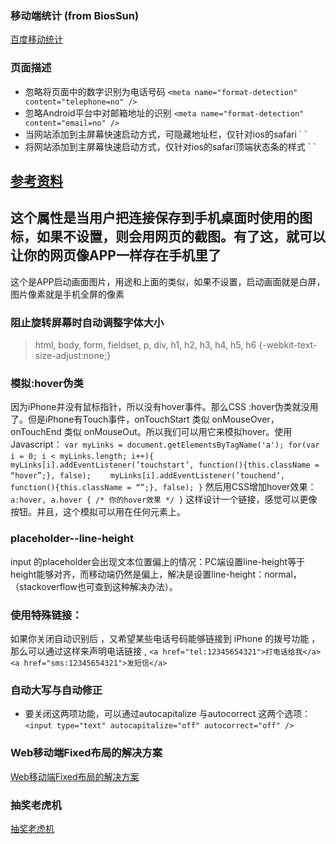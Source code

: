 ### 移动端统计 (from BiosSun)
[百度移动统计](http://tongji.baidu.com/data/mobile/brand)

### 页面描述
- 忽略将页面中的数字识别为电话号码
    `<meta name="format-detection" content="telephone=no" />`
- 忽略Android平台中对邮箱地址的识别
    `<meta name="format-detection" content="email=no" />`
- 当网站添加到主屏幕快速启动方式，可隐藏地址栏，仅针对ios的safari
    `<meta name="apple-mobile-web-app-capable" content="yes" />
    <!-- ios7.0版本以后，safari上已看不到效果 -->`
- 将网站添加到主屏幕快速启动方式，仅针对ios的safari顶端状态条的样式
    `<meta name="apple-mobile-web-app-status-bar-style" content="black" />
    <!-- 可选default、black、black-translucent -->`
[参考资料](http://www.cnblogs.com/PeunZhang/p/3407453.html)
----
><link rel="apple-touch-icon-precomposed" href="http://www.xxx.com/App_icon_114.png" />
><link rel="apple-touch-icon-precomposed" sizes="72x72" href="http://www.xxx.com/App_icon_72.png" />
><link rel="apple-touch-icon-precomposed" sizes="114x114" href="http://www.xxx.com/App_icon_114.png" />
这个属性是当用户把连接保存到手机桌面时使用的图标，如果不设置，则会用网页的截图。有了这，就可以让你的网页像APP一样存在手机里了
----
> <link rel="apple-touch-startup-image" href="/img/startup.png" />
这个是APP启动画面图片，用途和上面的类似，如果不设置，启动画面就是白屏，图片像素就是手机全屏的像素

### 阻止旋转屏幕时自动调整字体大小
> html, body, form, fieldset, p, div, h1, h2, h3, h4, h5, h6 {-webkit-text-size-adjust:none;}

### 模拟:hover伪类
因为iPhone并没有鼠标指针，所以没有hover事件。那么CSS :hover伪类就没用了。但是iPhone有Touch事件，onTouchStart 类似 onMouseOver，onTouchEnd 类似 onMouseOut。所以我们可以用它来模拟hover。使用Javascript：
`var myLinks = document.getElementsByTagName('a');
for(var i = 0; i < myLinks.length; i++){
　　myLinks[i].addEventListener(’touchstart’, function(){this.className = “hover”;}, false);
　　myLinks[i].addEventListener(’touchend’, function(){this.className = “”;}, false);
}`
然后用CSS增加hover效果：
`a:hover, a.hover { /* 你的hover效果 */ }`
这样设计一个链接，感觉可以更像按钮。并且，这个模拟可以用在任何元素上。

### placeholder--line-height
input 的placeholder会出现文本位置偏上的情况：PC端设置line-height等于height能够对齐，而移动端仍然是偏上，解决是设置line-height：normal，（stackoverflow也可查到这种解决办法）。

### 使用特殊链接：
如果你关闭自动识别后 ，又希望某些电话号码能够链接到 iPhone 的拨号功能 ，那么可以通过这样来声明电话链接 ,
`<a href="tel:12345654321">打电话给我</a>
<a href="sms:12345654321">发短信</a>`

### 自动大写与自动修正
- 要关闭这两项功能，可以通过autocapitalize 与autocorrect 这两个选项：
`<input type="text" autocapitalize="off" autocorrect="off" />`

### Web移动端Fixed布局的解决方案
[Web移动端Fixed布局的解决方案](http://efe.baidu.com/blog/mobile-fixed-layout/)


### 抽奖老虎机
[抽奖老虎机](http://perfey.github.io/laohuji/index.html)











